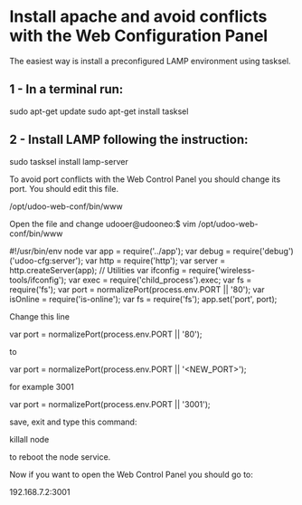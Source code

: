 <h1>Install apache and avoid conflicts with the Web Configuration Panel</h1>

The easiest way is install a preconfigured LAMP environment using tasksel.

<h2>1 - In a terminal run:</h2>

sudo apt-get update
sudo apt-get install tasksel

<h2>2 - Install LAMP following the instruction:</h2>

sudo tasksel install lamp-server 

To avoid port conflicts with the Web Control Panel you should change its port.
You should edit this file.

/opt/udoo-web-conf/bin/www

Open the file and change
udooer@udooneo:$ vim /opt/udoo-web-conf/bin/www
 
#!/usr/bin/env node
var app = require('../app');
var debug = require('debug')('udoo-cfg:server');
var http = require('http');
var server = http.createServer(app);
// Utilities
var ifconfig = require('wireless-tools/ifconfig');
var exec = require('child_process').exec;
var fs = require('fs');
var port = normalizePort(process.env.PORT || '80');
var isOnline = require('is-online');
var fs = require('fs');
app.set('port', port);

Change this line

var port = normalizePort(process.env.PORT || '80');

to

var port = normalizePort(process.env.PORT || '<NEW_PORT>');

for example 3001

var port = normalizePort(process.env.PORT || '3001');

save, exit and type this command:

killall node

to reboot the node service.

Now if you want to open the Web Control Panel you should go to:

192.168.7.2:3001
